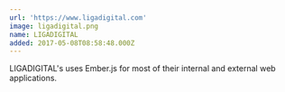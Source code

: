 ```yaml
---
url: 'https://www.ligadigital.com'
image: ligadigital.png
name: LIGADIGITAL
added: 2017-05-08T08:58:48.000Z
---
```

LIGADIGITAL's uses Ember.js for most of their internal and external web applications.